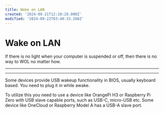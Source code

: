 ```yaml
---
title: Wake on LAN
created: '2024-09-21T12:10:28.000Z'
modified: '2024-09-22T03:40:33.208Z'
---
```


# Wake on LAN

If there is no light when your computer is suspended or off, then there is no way to WOL no matter how.

---



---

Some devices provide USB wakeup functionality in BIOS, usually keyboard based. You need to plug it in while awake.

To utilize this you need to use a device like OrangePi H3 or Raspberry Pi Zero with USB slave capable ports, such as USB-C, micro-USB etc. Some device like OneCloud or Raspberry Model A has a USB-A slave port.
